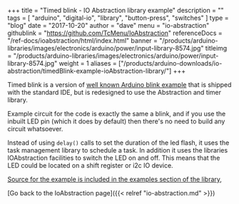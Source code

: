 +++
title = "Timed blink - IO Abstraction library example"
description = ""
tags = [ "arduino", "digital-io", "library", "button-press", "switches" ]
type = "blog"
date = "2017-10-20"
author =  "dave"
menu = "io-abstraction"
githublink = "https://github.com/TcMenu/IoAbstraction"
referenceDocs = "/ref-docs/ioabstraction/html/index.html"
banner = "/products/arduino-libraries/images/electronics/arduino/power/input-library-8574.jpg"
titleimg = "/products/arduino-libraries/images/electronics/arduino/power/input-library-8574.jpg"
weight = 1
aliases = ["/products/arduino-downloads/io-abstraction/timedBlink-example-ioAbstraction-library/"]
+++

Timed blink is a version of [well known Arduino blink example](https://www.arduino.cc/en/Tutorial/Blink) 
that is shipped with the standard IDE, but is redesigned to use the Abstraction and 
timer library.

Example circuit for the code is exactly the same a blink, and if you use the inbuilt LED
pin (which it does by default) then there's no need to build any circuit whatsoever.

Instead of using `delay()` calls to set the duration of the led flash, it uses the task 
management library to schedule a task. In addition it uses the libraries IOAbstraction 
facilities to switch the LED on and off. This means that the LED could be located on
a shift register or i2c IO device.

[Source for the example is included in the examples section of the library](https://github.com/TcMenu/IoAbstraction/blob/main/examples/timedBlink/timedBlink.ino),

[Go back to the IoAbstraction page]({{< relref "io-abstraction.md" >}})

